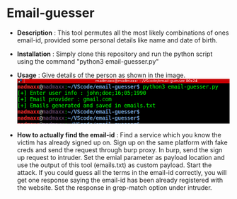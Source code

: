 # Email-guesser

* **Description** : This tool permutes all the most likely combinations of ones email-id, provided some personal details like name and date of birth.

* **Installation** : Simply clone this repository and run the python script using the command "python3 email-guesser.py"

* **Usage** : Give details of the person as shown in the image.
![Screenshot.png](images/Screenshot.png)


* **How to actually find the email-id** : Find a service which you know the victim has already signed up on. Sign up on the same platform with fake creds and send the request through burp proxy. In burp, send the sign up request to intruder. Set the emial parameter as payload location and use the output of this tool (emails.txt) as custom payload. Start the attack. If you could guess all the terms in the email-id correctly, you will get one response saying the email-id has been already registered with the website. Set the response in grep-match option under intruder.
